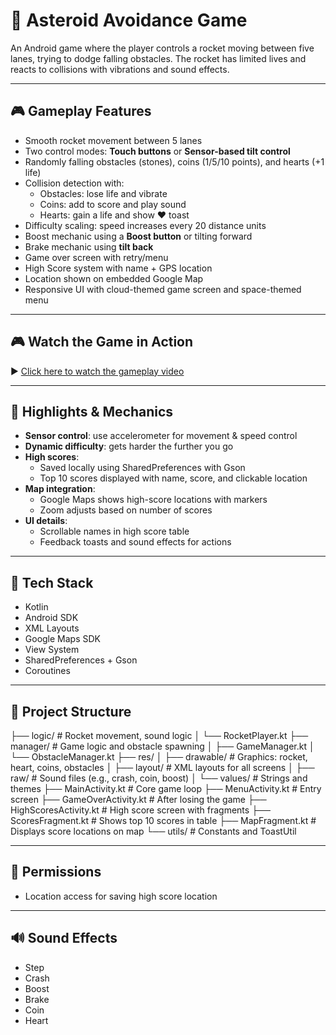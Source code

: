 # 🚀 Asteroid Avoidance Game

An Android game where the player controls a rocket moving between five lanes, trying to dodge falling obstacles. The rocket has limited lives and reacts to collisions with vibrations and sound effects.

---

## 🎮 Gameplay Features

- Smooth rocket movement between 5 lanes
- Two control modes: **Touch buttons** or **Sensor-based tilt control**
- Randomly falling obstacles (stones), coins (1/5/10 points), and hearts (+1 life)
- Collision detection with:
  - Obstacles: lose life and vibrate
  - Coins: add to score and play sound
  - Hearts: gain a life and show ❤️ toast
- Difficulty scaling: speed increases every 20 distance units
- Boost mechanic using a **Boost button** or tilting forward
- Brake mechanic using **tilt back**
- Game over screen with retry/menu
- High Score system with name + GPS location
- Location shown on embedded Google Map
- Responsive UI with cloud-themed game screen and space-themed menu

---

## 🎮 Watch the Game in Action

▶️ [Click here to watch the gameplay video](https://streamable.com/5eg4ec)

---

## 🧠 Highlights & Mechanics

- **Sensor control**: use accelerometer for movement & speed control
- **Dynamic difficulty**: gets harder the further you go
- **High scores**:
  - Saved locally using SharedPreferences with Gson
  - Top 10 scores displayed with name, score, and clickable location
- **Map integration**:
  - Google Maps shows high-score locations with markers
  - Zoom adjusts based on number of scores
- **UI details**:
  - Scrollable names in high score table
  - Feedback toasts and sound effects for actions

---

## 🧱 Tech Stack

- Kotlin
- Android SDK
- XML Layouts
- Google Maps SDK
- View System
- SharedPreferences + Gson
- Coroutines

---

## 📂 Project Structure

├── logic/              # Rocket movement, sound logic
│   └── RocketPlayer.kt
├── manager/            # Game logic and obstacle spawning
│   ├── GameManager.kt
│   └── ObstacleManager.kt
├── res/
│   ├── drawable/       # Graphics: rocket, heart, coins, obstacles
│   ├── layout/         # XML layouts for all screens
│   ├── raw/            # Sound files (e.g., crash, coin, boost)
│   └── values/         # Strings and themes
├── MainActivity.kt     # Core game loop
├── MenuActivity.kt     # Entry screen
├── GameOverActivity.kt # After losing the game
├── HighScoresActivity.kt # High score screen with fragments
├── ScoresFragment.kt   # Shows top 10 scores in table
├── MapFragment.kt      # Displays score locations on map
└── utils/              # Constants and ToastUtil

---

## 📍 Permissions

- Location access for saving high score location

---

## 🔊 Sound Effects

- Step
- Crash
- Boost
- Brake
- Coin
- Heart

